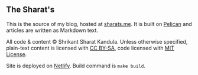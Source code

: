 ## The Sharat's

This is the source of my blog, hosted at [sharats.me](https://sharats.me). It is built on [Pelican](https://docs.getpelican.com/en/latest/) and articles are written as Markdown text.

All code & content &copy; Shrikant Sharat Kandula. Unless otherwise specified, plain-text content is licensed with [CC BY-SA](https://sharats.me/licenses/cc-by/), code licensed with [MIT License](https://sharats.me/licenses/mit/).

Site is deployed on [Netlify](https://netlify.com). Build command is `make build`.
